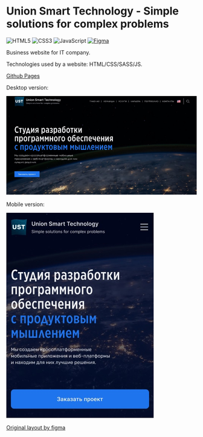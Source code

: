 # Union Smart Technology - Simple solutions for complex problems #
![HTML5](https://img.shields.io/badge/html5-%23E34F26.svg?style=for-the-badge&logo=html5&logoColor=white) ![CSS3](https://img.shields.io/badge/css3-%231572B6.svg?style=for-the-badge&logo=css3&logoColor=white) ![JavaScript](https://img.shields.io/badge/javascript-%23323330.svg?style=for-the-badge&logo=javascript&logoColor=%23F7DF1E) [![Figma](https://img.shields.io/badge/figma-%23F24E1E.svg?style=for-the-badge&logo=figma&logoColor=white)](https://www.figma.com/file/kxCm8p1ouOQPhChSXOOFbE/UST?type=design&node-id=117-5374&t=bgeQeQdVAhB70PGO-0)

Business website for IT company.

Technologies used by a website: HTML/CSS/SASS/JS.

[Github Pages](https://belskiy98.github.io/UST/)

Desktop version:

![Screenshot of the desktop version](./img/readme-img.jpg)

Mobile version:

![Screenshot of the mobile version](./img/readme-img-mob.jpg)

[Original layout by figma](https://www.figma.com/file/kxCm8p1ouOQPhChSXOOFbE/UST?node-id=109%3A6388&mode=dev)
